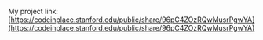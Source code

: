 My project link: [https://codeinplace.stanford.edu/public/share/96pC4ZOzRQwMusrPgwYA](https://codeinplace.stanford.edu/public/share/96pC4ZOzRQwMusrPgwYA)

